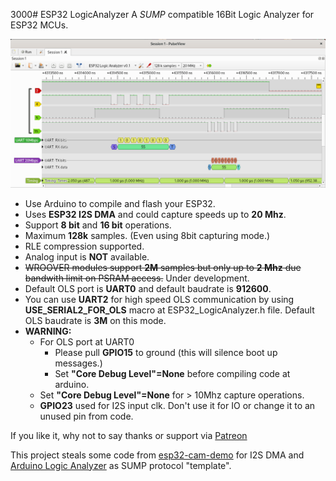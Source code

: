 3000# ESP32 LogicAnalyzer
A *SUMP* compatible 16Bit Logic Analyzer for ESP32 MCUs.

![PulseView](/ESP32_LogicAnalyzer_in_PulseView.png)

* Use Arduino to compile and flash your ESP32.
* Uses **ESP32 I2S DMA** and could capture speeds up to **20 Mhz**.
* Support **8 bit** and **16 bit** operations.
* Maximum **128k** samples. (Even using 8bit capturing mode.)
* RLE compression supported.
* Analog input is **NOT** available.
* ~~WROOVER modules support **2M** samples but only up to **2 Mhz** due bandwith limit on PSRAM access.~~ Under development.
* Default OLS port is **UART0** and default baudrate is **912600**.
* You can use **UART2** for high speed OLS communication by using **USE_SERIAL2_FOR_OLS** macro at ESP32_LogicAnalyzer.h file. Default OLS baudrate is **3M** on this mode.
* **WARNING:** 
  - For OLS port at UART0
    - Please pull **GPIO15** to ground (this will silence boot up messages.)
    - Set **"Core Debug Level"=None** before compiling code at arduino.
  - Set **"Core Debug Level"=None** for > 10Mhz capture operations.
  - **GPIO23** used for I2S input clk. Don't use it for IO or change it to an unused pin from code.




If you like it, why not to say thanks or support via [Patreon](https://www.patreon.com/EUA)



This project steals some code from [esp32-cam-demo](https://github.com/igrr/esp32-cam-demo) for I2S DMA and [Arduino Logic Analyzer](https://github.com/gillham/logic_analyzer) as SUMP protocol "template".
